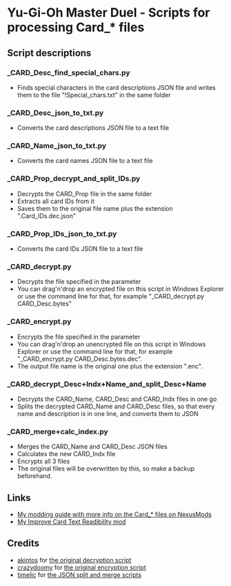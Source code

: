 # Yu-Gi-Oh Master Duel - Scripts for processing Card_* files

## Script descriptions

### _CARD_Desc_find_special_chars.py
* Finds special characters in the card descriptions JSON file and writes them to the file "!Special_chars.txt" in the same folder

### _CARD_Desc_json_to_txt.py
* Converts the card descriptions JSON file to a text file

### _CARD_Name_json_to_txt.py
* Converts the card names JSON file to a text file

### _CARD_Prop_decrypt_and_split_IDs.py
* Decrypts the CARD_Prop file in the same folder
* Extracts all card IDs from it
* Saves them to the original file name plus the extension ".Card_IDs.dec.json"

### _CARD_Prop_IDs_json_to_txt.py
* Converts the card IDs JSON file to a text file

### _CARD_decrypt.py
* Decrypts the file specified in the parameter
* You can drag'n'drop an encrypted file on this script in Windows Explorer or use the command line for that, for example "_CARD_decrypt.py CARD_Desc.bytes"

### _CARD_encrypt.py
* Encrypts the file specified in the parameter
* You can drag'n'drop an unencrypted file on this script in Windows Explorer or use the command line for that, for example "_CARD_encrypt.py CARD_Desc.bytes.dec".
* The output file name is the original one plus the extension ".enc".

### _CARD_decrypt_Desc+Indx+Name_and_split_Desc+Name
* Decrypts the CARD_Name, CARD_Desc and CARD_Indx files in one go
* Splits the decrypted CARD_Name and CARD_Desc files, so that every name and description is in one line, and converts them to JSON

### _CARD_merge+calc_index.py
* Merges the CARD_Name and CARD_Desc JSON files
* Calculates the new CARD_Indx file
* Encrypts all 3 files
* The original files will be overwritten by this, so make a backup beforehand.

## Links
* [My modding guide with more info on the Card_* files on NexusMods](https://www.nexusmods.com/yugiohmasterduel/articles/3)
* [My Improve Card Text Readibility mod](https://github.com/RndUser0/YGOMD-Improve_Card_Text_Readibility)
 
## Credits
* [akintos](https://gist.github.com/akintos) for [the original decryption script](https://gist.github.com/akintos/04e2494c62184d2d4384078b0511673b)
* [crazydoomy](https://github.com/crazydoomy) for [the original encryption script](https://discord.com/channels/747402959117353022/938180052984659979/959192997667422228)
* [timelic](https://github.com/timelic) for [the JSON split and merge scripts](https://github.com/timelic/master-duel-chinese-translation-switch)
